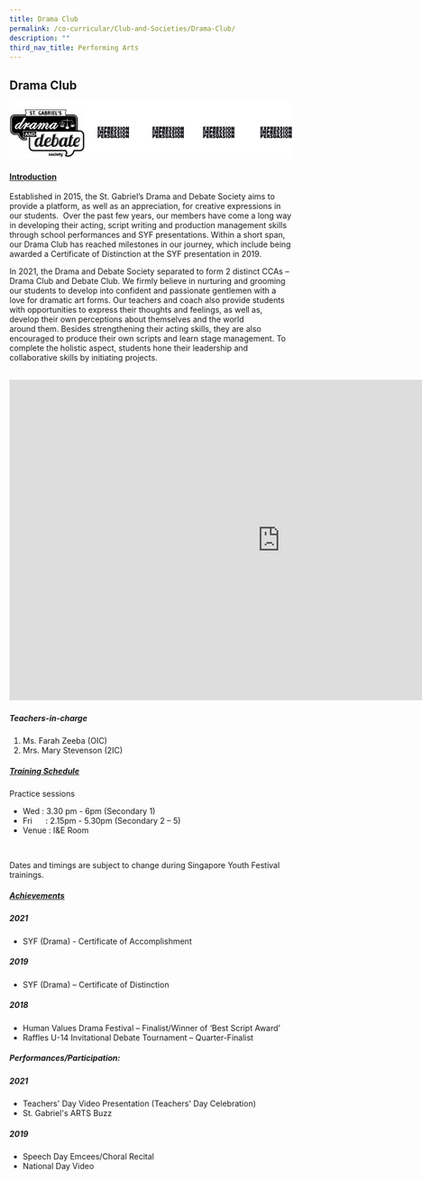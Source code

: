 ```yaml
---
title: Drama Club
permalink: /co-curricular/Club-and-Societies/Drama-Club/
description: ""
third_nav_title: Performing Arts
---
```

## Drama Club
![](/images/CCA/Performing%20Arts/Drama%20Club/Drama%20and%20Debate%20Society%20Logo.png)

#### <u>Introduction</u>
Established in 2015, the St. Gabriel’s Drama and Debate Society aims to provide a platform, as well as an appreciation, for creative expressions in our students.  Over the past few years, our members have come a long way in developing their acting, script writing and production management skills through school performances and SYF presentations. Within a short span, our Drama Club has reached milestones in our journey, which include being awarded a Certificate of Distinction at the SYF presentation in 2019. 

In 2021, the Drama and Debate Society separated to form 2 distinct CCAs – Drama Club and Debate Club. We firmly believe in nurturing and grooming our students to develop into confident and passionate gentlemen with a love for dramatic art forms. Our teachers and coach also provide students with opportunities to express their thoughts and feelings, as well as, develop their own perceptions about themselves and the world around them. Besides strengthening their acting skills, they are also encouraged to produce their own scripts and learn stage management. To complete the holistic aspect, students hone their leadership and collaborative skills by initiating projects.
<br> <br>

<iframe allowfullscreen="true" height="569" width="960" frameborder="0" src="https://docs.google.com/presentation/d/e/2PACX-1vR46HHOi64IaOAouY1FMqAKLcBJxdIJy_rmNZ8uEVSAMBLK3oTG_MR3NcLEZQs2UxWJj_Gfwb55vWbv/embed?start=false&amp;loop=false&amp;delayms=3000"></iframe>

  

##### Teachers-in-charge

1. Ms. Farah Zeeba (OIC) 
2. Mrs. Mary Stevenson (2IC)

##### <u>Training Schedule</u>

Practice sessions
<br>
* Wed : 3.30 pm - 6pm (Secondary 1)
* Fri&nbsp; &nbsp; &nbsp; : 2.15pm - 5.30pm (Secondary 2 – 5)
* Venue : I&E Room
<br>

Dates and timings are subject to change during Singapore Youth Festival trainings.

  

##### <u>Achievements</u>

##### 2021

* SYF (Drama) - Certificate of Accomplishment

##### 2019

* SYF (Drama) – Certificate of Distinction

##### 2018

*   Human Values Drama Festival – Finalist/Winner of ‘Best Script Award’
*   Raffles U-14 Invitational Debate Tournament – Quarter-Finalist

##### Performances/Participation:

##### 2021

* Teachers' Day Video Presentation&nbsp;(Teachers' Day Celebration)
* St. Gabriel's ARTS Buzz

##### 2019

*   Speech Day Emcees/Choral Recital
*   National Day Video